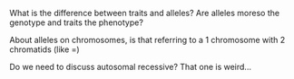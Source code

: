 What is the difference between traits and alleles? Are alleles moreso the genotype and traits the phenotype?

About alleles on chromosomes, is that referring to a 1 chromosome with 2 chromatids (like =)

Do we need to discuss autosomal recessive? That one is weird...


